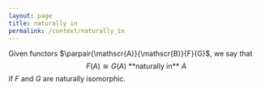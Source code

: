 ```yaml
---
layout: page
title: naturally in
permalink: /context/naturally_in
---
```

Given functors $\parpair{\mathscr{A}}{\mathscr{B}}{F}{G}$, we say that   $$ F(A) \cong G(A) \text{ **naturally in** } A     $$ if $F$ and $G$ are naturally isomorphic.
